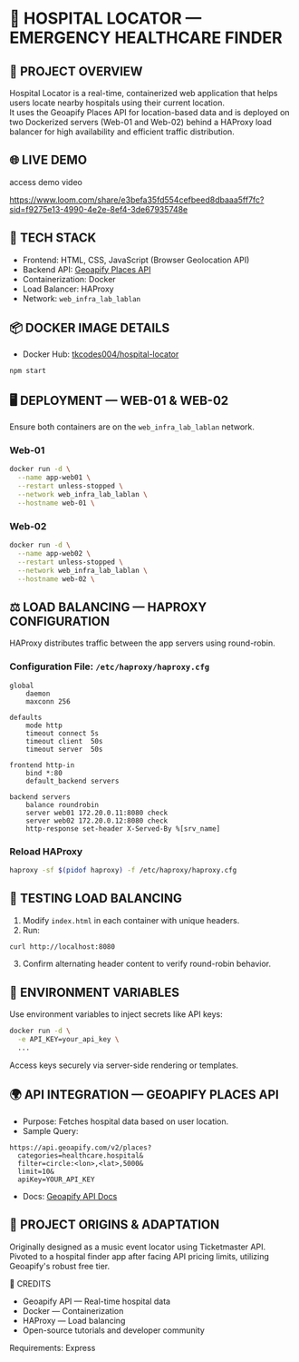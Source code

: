 
# 🏥 HOSPITAL LOCATOR — EMERGENCY HEALTHCARE FINDER

## 📍 PROJECT OVERVIEW

Hospital Locator is a real-time, containerized web application that helps users locate nearby hospitals using their current location.  
It uses the Geoapify Places API for location-based data and is deployed on two Dockerized servers (Web-01 and Web-02) behind a HAProxy load balancer for high availability and efficient traffic distribution.

## 🌐 LIVE DEMO
access demo video

https://www.loom.com/share/e3befa35fd554cefbeed8dbaaa5ff7fc?sid=f9275e13-4990-4e2e-8ef4-3de67935748e


## 🧱 TECH STACK

- Frontend: HTML, CSS, JavaScript (Browser Geolocation API)
- Backend API: [Geoapify Places API](https://apidocs.geoapify.com/)
- Containerization: Docker
- Load Balancer: HAProxy
- Network: `web_infra_lab_lablan`

## 📦 DOCKER IMAGE DETAILS

- Docker Hub: [tkcodes004/hospital-locator](https://hub.docker.com/u/tkcodes004/)

```bash
npm start
```


## 🖥️ DEPLOYMENT — WEB-01 & WEB-02

Ensure both containers are on the `web_infra_lab_lablan` network.

### Web-01

```bash
docker run -d \
  --name app-web01 \
  --restart unless-stopped \
  --network web_infra_lab_lablan \
  --hostname web-01 \
```

### Web-02

```bash
docker run -d \
  --name app-web02 \
  --restart unless-stopped \
  --network web_infra_lab_lablan \
  --hostname web-02 \
```

## ⚖️ LOAD BALANCING — HAPROXY CONFIGURATION

HAProxy distributes traffic between the app servers using round-robin.

### Configuration File: `/etc/haproxy/haproxy.cfg`

```haproxy
global
    daemon
    maxconn 256

defaults
    mode http
    timeout connect 5s
    timeout client  50s
    timeout server  50s

frontend http-in
    bind *:80
    default_backend servers

backend servers
    balance roundrobin
    server web01 172.20.0.11:8080 check
    server web02 172.20.0.12:8080 check
    http-response set-header X-Served-By %[srv_name]

```

### Reload HAProxy

```bash
haproxy -sf $(pidof haproxy) -f /etc/haproxy/haproxy.cfg
```

## 🧪 TESTING LOAD BALANCING

1. Modify `index.html` in each container with unique headers.
2. Run:

```bash
curl http://localhost:8080
```

3. Confirm alternating header content to verify round-robin behavior.

## 🔐 ENVIRONMENT VARIABLES

Use environment variables to inject secrets like API keys:

```bash
docker run -d \
  -e API_KEY=your_api_key \
  ...
```

Access keys securely via server-side rendering or templates.

## 🌍 API INTEGRATION — GEOAPIFY PLACES API

* Purpose: Fetches hospital data based on user location.
* Sample Query:

```
https://api.geoapify.com/v2/places?
  categories=healthcare.hospital&
  filter=circle:<lon>,<lat>,5000&
  limit=10&
  apiKey=YOUR_API_KEY
```

* Docs: [Geoapify API Docs](https://apidocs.geoapify.com/)

## 🧭 PROJECT ORIGINS & ADAPTATION

Originally designed as a music event locator using Ticketmaster API.
Pivoted to a hospital finder app after facing API pricing limits, utilizing Geoapify's robust free tier.

🙏 CREDITS

* Geoapify API — Real-time hospital data
* Docker — Containerization
* HAProxy — Load balancing
* Open-source tutorials and developer community

Requirements:
Express
